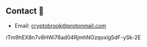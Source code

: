 ## Contact 📘

- Email: [cryptobrook@protonmail.com](mailto:cryptobrook@protonmail.com)

rTm9hEX8n7v8HWi76ad04RjmhNOzqoxlg5dF-ySk-2E
